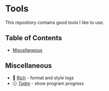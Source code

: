 # Tools

This repository contains good tools I like to use.

## Table of Contents
- [Miscellaneous](#Miscellaneous)



## Miscellaneous
- 🌈 [Rich](https://github.com/Textualize/rich) - format and style logs
- 🕝 [Tqdm](https://github.com/tqdm/tqdm) - show program progress